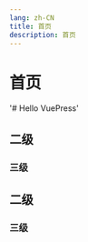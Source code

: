 ```yaml
---
lang: zh-CN
title: 首页
description: 首页
---
```


# 首页
'# Hello VuePress' 
## 二级 
### 三级

## 二级 
### 三级
